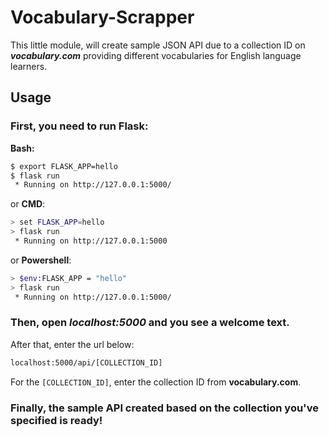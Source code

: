
# Vocabulary-Scrapper

This little module, will create sample JSON API due to a collection ID on ***vocabulary.com*** providing different vocabularies for English language learners.

## Usage

### First, you need to run Flask:

**Bash:**
```bash
$ export FLASK_APP=hello
$ flask run
 * Running on http://127.0.0.1:5000/
```
or **CMD**:
```bash
> set FLASK_APP=hello
> flask run
 * Running on http://127.0.0.1:5000
```
or **Powershell**:
```bash
> $env:FLASK_APP = "hello"
> flask run
 * Running on http://127.0.0.1:5000/
```

### Then, open *localhost:5000* and you see a welcome text.

After that, enter the url below:
```bash
localhost:5000/api/[COLLECTION_ID]
```
For the `[COLLECTION_ID]`, enter the collection ID from **vocabulary.com**.

### Finally, the sample API created based on the collection you've specified is ready!
